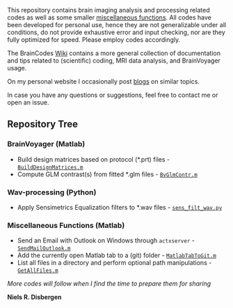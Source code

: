 This repository contains brain imaging analysis and processing related codes as well as some smaller [miscellaneous functions](/MiscFunctions). All codes have been developed for personal use, hence they are not generalizable under all conditions, do not provide exhaustive error and input checking, nor are they fully optimized for speed. Please employ codes accordingly.

The BrainCodes [Wiki](https://github.com/nielsdisbergen/BrainCodes/wiki "BrainCodes Wiki") contains a more general collection of documentation and tips related to (scientific) coding, MRI data analysis, and BrainVoyager usage.

On my personal website I occasionally post [blogs](https://www.nielsdisbergen.net/content/blog_main.html "www.nielsdisbergen.net - Blogs") on similar topics.

In case you have any questions or suggestions, feel free to contact me or open an issue.

## Repository Tree ##

### BrainVoyager (Matlab) ###
- Build design matrices based on protocol (\*.prt) files - [```BuildDesignMatrices.m```](/BuildDesignMatrices)
- Compute GLM contrast(s) from fitted \*.glm files - [```BvGlmContr.m```](/GLMcontrasts)

### Wav-processing (Python) ###
- Apply Sensimetrics Equalization filters to \*.wav files - [```sens_filt_wav.py```](/SensimetricsWavFilter)

### Miscellaneous Functions (Matlab) ###
- Send an Email with Outlook on Windows through ```actxserver```  - [```SendMailOutlook.m```](/MiscFunctions/SendMailOutlook.m)
- Add the currently open Matlab tab to a (git) folder - [```MatlabTabToGit.m```](/MiscFunctions/MatlabTabToGit.m)
- List all files in a directory and perform optional path manipulations - [```GetAllFiles.m```](/MiscFunctions/GetAllFiles.m)

_More codes will follow when I find the time to prepare them for sharing_

**Niels R. Disbergen**
